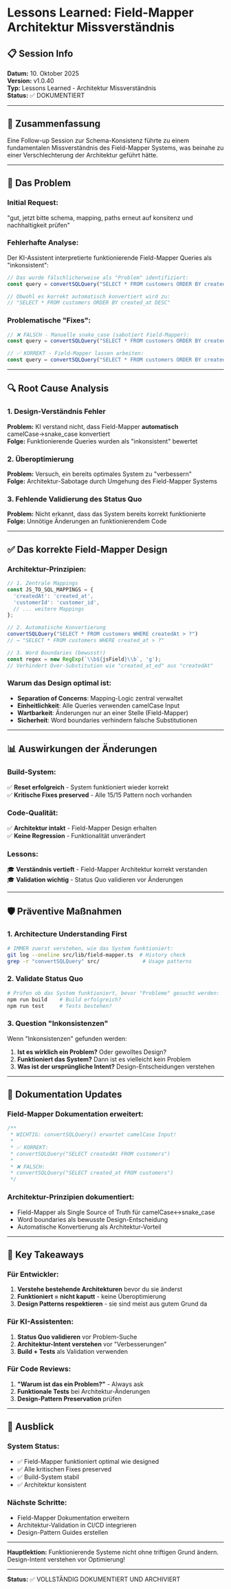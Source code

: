 # Lessons Learned: Field-Mapper Architektur Missverständnis

## 📋 **Session Info**
**Datum:** 10. Oktober 2025  
**Version:** v1.0.40  
**Typ:** Lessons Learned - Architektur Missverständnis  
**Status:** ✅ DOKUMENTIERT

---

## 🎯 **Zusammenfassung**

Eine Follow-up Session zur Schema-Konsistenz führte zu einem fundamentalen Missverständnis des Field-Mapper Systems, was beinahe zu einer Verschlechterung der Architektur geführt hätte.

---

## 🚨 **Das Problem**

### **Initial Request:**
"gut, jetzt bitte schema, mapping, paths erneut auf konsitenz und nachhaltigkeit prüfen"

### **Fehlerhafte Analyse:**
Der KI-Assistent interpretierte funktionierende Field-Mapper Queries als "inkonsistent":

```typescript
// Das wurde fälschlicherweise als "Problem" identifiziert:
const query = convertSQLQuery("SELECT * FROM customers ORDER BY createdAt DESC");

// Obwohl es korrekt automatisch konvertiert wird zu:
// "SELECT * FROM customers ORDER BY created_at DESC"
```

### **Problematische "Fixes":**
```typescript
// ❌ FALSCH - Manuelle snake_case (sabotiert Field-Mapper):
const query = convertSQLQuery("SELECT * FROM customers ORDER BY created_at DESC");

// ✅ KORREKT - Field-Mapper lassen arbeiten:
const query = convertSQLQuery("SELECT * FROM customers ORDER BY createdAt DESC");
```

---

## 🔍 **Root Cause Analysis**

### **1. Design-Verständnis Fehler**
**Problem:** KI verstand nicht, dass Field-Mapper **automatisch** camelCase→snake_case konvertiert  
**Folge:** Funktionierende Queries wurden als "inkonsistent" bewertet

### **2. Überoptimierung**
**Problem:** Versuch, ein bereits optimales System zu "verbessern"  
**Folge:** Architektur-Sabotage durch Umgehung des Field-Mapper Systems

### **3. Fehlende Validierung des Status Quo**
**Problem:** Nicht erkannt, dass das System bereits korrekt funktionierte  
**Folge:** Unnötige Änderungen an funktionierendem Code

---

## ✅ **Das korrekte Field-Mapper Design**

### **Architektur-Prinzipien:**
```typescript
// 1. Zentrale Mappings
const JS_TO_SQL_MAPPINGS = {
  'createdAt': 'created_at',
  'customerId': 'customer_id',
  // ... weitere Mappings
};

// 2. Automatische Konvertierung
convertSQLQuery("SELECT * FROM customers WHERE createdAt > ?")
// → "SELECT * FROM customers WHERE created_at > ?"

// 3. Word Boundaries (bewusst!)
const regex = new RegExp(`\\b${jsField}\\b`, 'g');
// Verhindert Over-Substitution wie "created_at_ed" aus "createdAt"
```

### **Warum das Design optimal ist:**
- **Separation of Concerns**: Mapping-Logic zentral verwaltet
- **Einheitlichkeit**: Alle Queries verwenden camelCase Input
- **Wartbarkeit**: Änderungen nur an einer Stelle (Field-Mapper)
- **Sicherheit**: Word boundaries verhindern falsche Substitutionen

---

## 📊 **Auswirkungen der Änderungen**

### **Build-System:**
✅ **Reset erfolgreich** - System funktioniert wieder korrekt  
✅ **Kritische Fixes preserved** - Alle 15/15 Pattern noch vorhanden  

### **Code-Qualität:**
✅ **Architektur intakt** - Field-Mapper Design erhalten  
✅ **Keine Regression** - Funktionalität unverändert  

### **Lessons:**
🎓 **Verständnis vertieft** - Field-Mapper Architektur korrekt verstanden  
🎓 **Validation wichtig** - Status Quo validieren vor Änderungen  

---

## 🛡️ **Präventive Maßnahmen**

### **1. Architecture Understanding First**
```bash
# IMMER zuerst verstehen, wie das System funktioniert:
git log --oneline src/lib/field-mapper.ts  # History check
grep -r "convertSQLQuery" src/              # Usage patterns
```

### **2. Validate Status Quo**
```bash
# Prüfen ob das System funktioniert, bevor "Probleme" gesucht werden:
npm run build    # Build erfolgreich?
npm run test     # Tests bestehen?
```

### **3. Question "Inkonsistenzen"**
Wenn "Inkonsistenzen" gefunden werden:
1. **Ist es wirklich ein Problem?** Oder gewolltes Design?
2. **Funktioniert das System?** Dann ist es vielleicht kein Problem
3. **Was ist der ursprüngliche Intent?** Design-Entscheidungen verstehen

---

## 📝 **Dokumentation Updates**

### **Field-Mapper Dokumentation erweitert:**
```typescript
/**
 * WICHTIG: convertSQLQuery() erwartet camelCase Input!
 * 
 * ✅ KORREKT:
 * convertSQLQuery("SELECT createdAt FROM customers")
 * 
 * ❌ FALSCH:
 * convertSQLQuery("SELECT created_at FROM customers")
 */
```

### **Architektur-Prinzipien dokumentiert:**
- Field-Mapper als Single Source of Truth für camelCase↔snake_case
- Word boundaries als bewusste Design-Entscheidung
- Automatische Konvertierung als Architektur-Vorteil

---

## 🎯 **Key Takeaways**

### **Für Entwickler:**
1. **Verstehe bestehende Architekturen** bevor du sie änderst
2. **Funktioniert = nicht kaputt** - keine Überoptimierung
3. **Design Patterns respektieren** - sie sind meist aus gutem Grund da

### **Für KI-Assistenten:**
1. **Status Quo validieren** vor Problem-Suche
2. **Architektur-Intent verstehen** vor "Verbesserungen"
3. **Build + Tests** als Validation verwenden

### **Für Code Reviews:**
1. **"Warum ist das ein Problem?"** - Always ask
2. **Funktionale Tests** bei Architektur-Änderungen
3. **Design-Pattern Preservation** prüfen

---

## 🚀 **Ausblick**

### **System Status:**
- ✅ Field-Mapper funktioniert optimal wie designed
- ✅ Alle kritischen Fixes preserved
- ✅ Build-System stabil
- ✅ Architektur konsistent

### **Nächste Schritte:**
- Field-Mapper Dokumentation erweitern
- Architektur-Validation in CI/CD integrieren
- Design-Pattern Guides erstellen

---

**Hauptlektion:** Funktionierende Systeme nicht ohne triftigen Grund ändern. Design-Intent verstehen vor Optimierung!

---

**Status:** ✅ VOLLSTÄNDIG DOKUMENTIERT UND ARCHIVIERT
